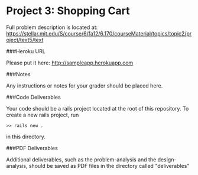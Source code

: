 Project 3: Shopping Cart
========================

Full problem description is located at:
https://stellar.mit.edu/S/course/6/fa12/6.170/courseMaterial/topics/topic2/project/text5/text

###Heroku URL

Please put it here: http://sampleapp.herokuapp.com

###Notes

Any instructions or notes for your grader should be placed here.


###Code Deliverables

Your code should be a rails project located at the root of this repository. To
create a new rails project, run

    >> rails new .

in this directory.


###PDF Deliverables

Additional deliverables, such as the problem-analysis and the design-analysis, should
be saved as PDF files in the directory called "deliverables"
